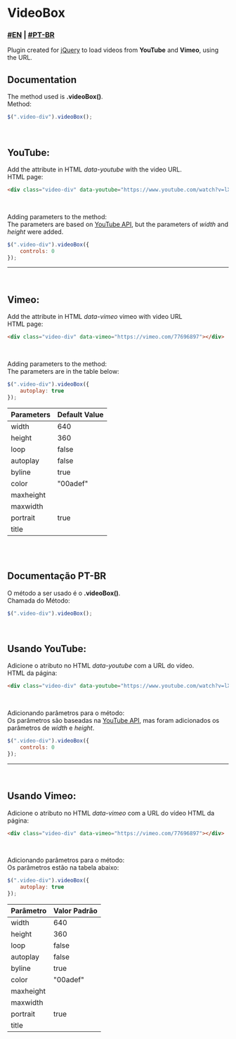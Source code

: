 # VideoBox


### [#EN](https://github.com/tedktedk/videobox/blob/master/README.md#documentation) | [#PT-BR](https://github.com/tedktedk/videobox/blob/master/README.md#documentação-pt-br)

Plugin created for [jQuery](https://jquery.com) to load videos from **YouTube** and **Vimeo**, using the URL.
<br>

## Documentation<br>

The method used is **.videoBox()**.<br>
Method:
```javascript
$(".video-div").videoBox();
```

<br>

## YouTube: 

Add the attribute in HTML *data-youtube* with the video URL.<br>
HTML page:

```html
<div class="video-div" data-youtube="https://www.youtube.com/watch?v=lXtvSyj87TU"></div>
```

<br>

Adding parameters to the method:<br>
The parameters are based on [YouTube API](https://developers.google.com/youtube/player_parameters?hl=pt-br#Parameters), but the parameters of *width* and *height* were added.

```javascript
$(".video-div").videoBox({
	controls: 0
});
```
----------
<br>

## Vimeo: 

Add the attribute in HTML *data-vimeo* vimeo with video URL<Br>
HTML page:

```html
<div class="video-div" data-vimeo="https://vimeo.com/77696897"></div>
```

<br>

Adding parameters to the method:<br>
The parameters are in the table below:

```javascript
$(".video-div").videoBox({
	autoplay: true
});
```

Parameters     	| Default Value
----------------|---------------
width 			| 640
height    		| 360
loop     		| false
autoplay 		| false
byline			| true
color			| "00adef"
maxheight		| 
maxwidth		|
portrait		| true
title			|


<br><Br>
## Documentação PT-BR<br>

O método a ser usado é o **.videoBox()**.<br>
Chamada do Método:
```javascript
$(".video-div").videoBox();
```

<br>

## Usando YouTube: 

Adicione o atributo no HTML *data-youtube* com a URL do vídeo.<br>
HTML da página:

```html
<div class="video-div" data-youtube="https://www.youtube.com/watch?v=lXtvSyj87TU"></div>
```

<br>

Adicionando parâmetros para o método:<br>
Os parâmetros são baseadas na [YouTube API](https://developers.google.com/youtube/player_parameters?hl=pt-br#Parameters), mas foram adicionados os parâmetros de *width* e *height*.

```javascript
$(".video-div").videoBox({
	controls: 0
});
```
----------
<br>

## Usando Vimeo: 

Adicione o atributo no HTML *data-vimeo* com a URL do vídeo
HTML da página:

```html
<div class="video-div" data-vimeo="https://vimeo.com/77696897"></div>
```

<br>

Adicionando parâmetros para o método:<br>
Os parâmetros estão na tabela abaixo:

```javascript
$(".video-div").videoBox({
	autoplay: true
});
```

Parâmetro     	| Valor Padrão
----------------|---------------
width 			| 640
height    		| 360
loop     		| false
autoplay 		| false
byline			| true
color			| "00adef"
maxheight		| 
maxwidth		|
portrait		| true
title			|
